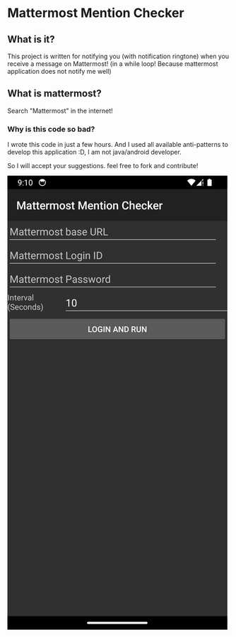 # Mattermost Mention Checker

## What is it?
This project is written for notifying you (with notification ringtone) when you receive a message on Mattermost! (in a while loop! Because mattermost application does not notify me well)

## What is mattermost?
Search "Mattermost" in the internet!

### Why is this code so bad?
I wrote this code in just a few hours. And I used all available anti-patterns to develop this application :D, I am not java/android developer.

So I will accept your suggestions. feel free to fork and contribute!

![Alt text](image.png)